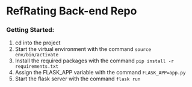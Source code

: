 # RefRating Back-end Repo

### Getting Started:

1. cd into the project
2. Start the virtual environment with the command `source env/bin/activate`
3. Install the required packages with the command `pip install -r requirements.txt`
4. Assign the FLASK_APP variable with the command `FLASK_APP=app.py`
5. Start the flask server with the command `flask run`
